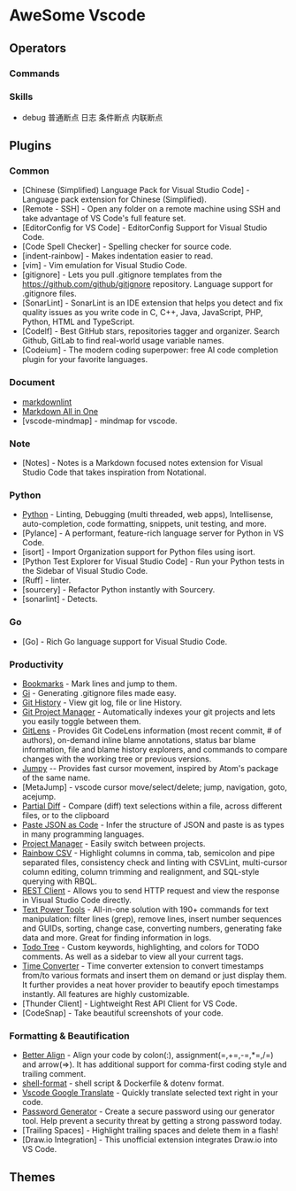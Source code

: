 # AweSome Vscode

## Operators

### Commands

### Skills

* debug 普通断点 日志 条件断点   内联断点

## Plugins

### Common

* [Chinese (Simplified) Language Pack for Visual Studio Code] - Language pack extension for Chinese (Simplified).
* [Remote - SSH] - Open any folder on a remote machine using SSH and take advantage of VS Code's full feature set.
* [EditorConfig for VS Code] - EditorConfig Support for Visual Studio Code.
* [Code Spell Checker] - Spelling checker for source code.
* [indent-rainbow] - Makes indentation easier to read.
* [vim] - Vim emulation for Visual Studio Code.
* [gitignore] - Lets you pull .gitignore templates from the https://github.com/github/gitignore repository. Language support for .gitignore files.
* [SonarLint] - SonarLint is an IDE extension that helps you detect and fix quality issues as you write code in C, C++, Java, JavaScript, PHP, Python, HTML and TypeScript.
* [Codelf] - Best GitHub stars, repositories tagger and organizer. Search Github, GitLab to find real-world usage variable names.
* [Codeium] - The modern coding superpower: free AI code completion plugin for your favorite languages.

### Document

* [markdownlint](https://marketplace.visualstudio.com/items?itemName=DavidAnson.vscode-markdownlint)
* [Markdown All in One](https://marketplace.visualstudio.com/items?itemName=yzhang.markdown-all-in-one)
* [vscode-mindmap] - mindmap for vscode.

### Note

* [Notes] - Notes is a Markdown focused notes extension for Visual Studio Code that takes inspiration from Notational.

### Python

* [Python](https://marketplace.visualstudio.com/items?itemName=ms-python.python) - Linting, Debugging (multi threaded, web apps), Intellisense, auto-completion, code formatting, snippets, unit testing, and more.
* [Pylance] - A performant, feature-rich language server for Python in VS Code.
* [isort] - Import Organization support for Python files using isort.
* [Python Test Explorer for Visual Studio Code] - Run your Python tests in the Sidebar of Visual Studio Code.
* [Ruff] - linter.
* [sourcery] - Refactor Python instantly with Sourcery.
* [sonarlint] - Detects.

### Go

* [Go] - Rich Go language support for Visual Studio Code.

### Productivity

* [Bookmarks](https://marketplace.visualstudio.com/items?itemName=alefragnani.Bookmarks) - Mark lines and jump to them.
* [Gi](https://marketplace.visualstudio.com/items?itemName=rubbersheep.gi) - Generating .gitignore files made easy.
* [Git History](https://marketplace.visualstudio.com/items?itemName=donjayamanne.githistory) - View git log, file or line History.
* [Git Project Manager](https://marketplace.visualstudio.com/items?itemName=felipecaputo.git-project-manager) - Automatically indexes your git projects and lets you easily toggle between them.
* [GitLens](https://marketplace.visualstudio.com/items?itemName=eamodio.gitlens) - Provides Git CodeLens information (most recent commit, # of authors), on-demand inline blame annotations, status bar blame information, file and blame history explorers, and commands to compare changes with the working tree or previous versions.
* [Jumpy](https://marketplace.visualstudio.com/items?itemName=wmaurer.vscode-jumpy) -- Provides fast cursor movement, inspired by Atom's package of the same name.
* [MetaJump] - vscode cursor move/select/delete; jump, navigation, goto, acejump.
* [Partial Diff](https://marketplace.visualstudio.com/items?itemName=ryu1kn.partial-diff) - Compare (diff) text selections within a file, across different files, or to the clipboard
* [Paste JSON as Code](https://marketplace.visualstudio.com/items?itemName=quicktype.quicktype) - Infer the structure of JSON and paste is as types in many programming languages.
* [Project Manager](https://marketplace.visualstudio.com/items?itemName=alefragnani.project-manager) - Easily switch between projects.
* [Rainbow CSV](https://marketplace.visualstudio.com/items?itemName=mechatroner.rainbow-csv) - Highlight columns in comma, tab, semicolon and pipe separated files, consistency check and linting with CSVLint, multi-cursor column editing, column trimming and realignment, and SQL-style querying with RBQL.
* [REST Client](https://marketplace.visualstudio.com/items?itemName=humao.rest-client) - Allows you to send HTTP request and view the response in Visual Studio Code directly.
* [Text Power Tools](https://marketplace.visualstudio.com/items?itemName=qcz.text-power-tools) - All-in-one solution with 190+ commands for text manipulation: filter lines (grep), remove lines, insert number sequences and GUIDs, sorting, change case, converting numbers, generating fake data and more. Great for finding information in logs.
* [Todo Tree](https://marketplace.visualstudio.com/items?itemName=Gruntfuggly.todo-tree) - Custom keywords, highlighting, and colors for TODO comments. As well as a sidebar to view all your current tags.
* [Time Converter](https://marketplace.visualstudio.com/items?itemName=HaaLeo.timing) - Time converter extension to convert timestamps from/to various formats and insert them on demand or just display them. It further provides a neat hover provider to beautify epoch timestamps instantly. All features are highly customizable.
* [Thunder Client] - Lightweight Rest API Client for VS Code.
* [CodeSnap] - Take beautiful screenshots of your code.

### Formatting & Beautification

* [Better Align](https://github.com/viatsko/awesome-vscode#jumpy) - Align your code by colon(:), assignment(=,+=,-=,*=,/=) and arrow(=>). It has additional support for comma-first coding style and trailing comment.
* [shell-format](https://github.com/foxundermoon/vs-shell-format) - shell script & Dockerfile & dotenv format.
* [Vscode Google Translate](https://github.com/viatsko/awesome-vscode#jumpy) - Quickly translate selected text right in your code.
* [Password Generator](https://marketplace.visualstudio.com/items?itemName=ftonato.password-generator) - Create a secure password using our generator tool. Help prevent a security threat by getting a strong password today.
* [Trailing Spaces] - Highlight trailing spaces and delete them in a flash!
* [Draw.io Integration] - This unofficial extension integrates Draw.io into VS Code.

## Themes
